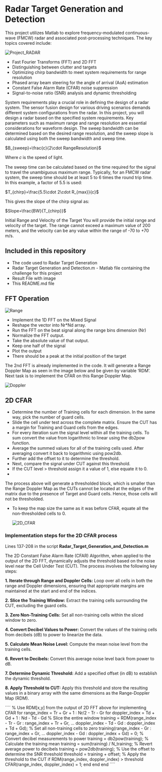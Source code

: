 # Radar Target Generation and Detection

This project utilizes Matlab to explore frequency-modulated continuous-wave (FMCW) radar and associated post-processing techniques. The key topics covered include:

![Project_RADAR](https://github.com/1Px-Vision/Vision-Based-Off-Road-Hazard-Detection-for-Freespace-Navigation/blob/main/Project_Radar_Target_Generation%20_and_Detection/Project_RADAR.jpg)

* Fast Fourier Transforms (FFT) and 2D FFT
* Distinguishing between clutter and targets
* Optimizing chirp bandwidth to meet system requirements for range resolution
* Phased array beam steering for the angle of arrival (AoA) estimation
* Constant False Alarm Rate (CFAR) noise suppression
* Signal-to-noise ratio (SNR) analysis and dynamic thresholding


System requirements play a crucial role in defining the design of a radar system. The sensor fusion design for various driving scenarios demands different system configurations from the radar. In this project, you will design a radar based on the specified system requirements. Key parameters such as maximum range and range resolution are essential considerations for waveform design. The sweep bandwidth can be determined based on the desired range resolution, and the sweep slope is calculated using both the sweep bandwidth and sweep time.

 $B_{sweep}=\frac{c}{2\cdot RangeResolution}$

Where 𝑐 is the speed of light.

The sweep time can be calculated based on the time required for the signal to travel the unambiguous maximum range. Typically, for an FMCW radar system, the sweep time should be at least 5 to 6 times the round trip time. In this example, a factor of 5.5 is used:

$T_{chirp}=\frac{5.5\cdot 2\cdot R_{max}}{c}$

This gives the slope of the chirp signal as:

$Slope=\frac{BW}{T_{chirp}}$

Initial Range and Velocity of the Target
You will provide the initial range and velocity of the target. The range cannot exceed a maximum value of 200 meters, and the velocity can be any value within the range of -70 to +70 m/s.

## Included in this repository 

* The code used to Radar Target Generation
* Radar Target Generation and Detection.m - Matlab file containing the challenge for this project
* Result File with image 
* This README.md file

## FFT Operation

![Range](https://github.com/1Px-Vision/Vision-Based-Off-Road-Hazard-Detection-for-Freespace-Navigation/blob/main/Project_Radar_Target_Generation%20_and_Detection/Results/Fig_Range.jpg)

* Implement the 1D FFT on the Mixed Signal
* Reshape the vector into Nr*Nd array.
* Run the FFT on the beat signal along the range bins dimension (Nr)
* Normalize the FFT output.
* Take the absolute value of that output.
* Keep one half of the signal
* Plot the output
* There should be a peak at the initial position of the target

The 2nd FFT is already implemented in the code. It will generate a Range Doppler Map as seen in the image below and be given by variable ‘RDM’. Next task is to implement the CFAR on this Range Doppler Map.

![Doppler](https://github.com/1Px-Vision/Vision-Based-Off-Road-Hazard-Detection-for-Freespace-Navigation/blob/main/Project_Radar_Target_Generation%20_and_Detection/Results/Fig_Doppler.jpg)

## 2D CFAR

* Determine the number of Training cells for each dimension. In the same way, pick the number of guard cells.
* Slide the cell under test across the complete matrix. Ensure the CUT has a margin for Training and Guard cells from the edges.
* For every iteration sum the signal level within all the training cells. To sum convert the value from logarithmic to linear using the db2pow function.
* Average the summed values for all of the training cells used. After averaging convert it back to logarithmic using pow2db.
* Further add the offset to it to determine the threshold.
* Next, compare the signal under CUT against this threshold.
* If the CUT level > threshold assign it a value of 1, else equate it to 0.
* 
The process above will generate a thresholded block, which is smaller than the Range Doppler Map as the CUTs cannot be located at the edges of the matrix due to the presence of Target and Guard cells. Hence, those cells will not be thresholded.

* To keep the map size the same as it was before CFAR, equate all the non-thresholded cells to 0.

  ![2D_CFAR](https://github.com/1Px-Vision/Vision-Based-Off-Road-Hazard-Detection-for-Freespace-Navigation/blob/main/Project_Radar_Target_Generation%20_and_Detection/Results/Fig_2D_CFAR.jpg)

### Implementation steps for the 2D CFAR process

Lines 137-208 in the script **Radar_Target_Generation_and_Detection.m**

The 2D Constant False Alarm Rate (CFAR) Algorithm, when applied to the output of the 2D FFT, dynamically adjusts the threshold based on the noise level near the Cell Under Test (CUT). The process involves the following key steps:

**1. Iterate through Range and Doppler Cells:**
Loop over all cells in both the range and Doppler dimensions, ensuring that appropriate margins are maintained at the start and end of the indices.

**2. Slice the Training Window:**
Extract the training cells surrounding the CUT, excluding the guard cells.

**3. Zero Non-Training Cells:**
Set all non-training cells within the sliced window to zero.

**4. Convert Decibel Values to Power:**
Convert the values of the training cells from decibels (dB) to power to linearize the data.

**5. Calculate Mean Noise Level:**
Compute the mean noise level from the training cells.

**6. Revert to Decibels:**
Convert this average noise level back from power to dB.

**7. Determine Dynamic Threshold:**
Add a specified offset (in dB) to establish the dynamic threshold.

**8. Apply Threshold to CUT:**
Apply this threshold and store the resulting values in a binary array with the same dimensions as the Range-Doppler Map (RDM).

´´´´
% Use RDM[x,y] from the output of 2D FFT above for implementing CFAR
for range_index = Tr + Gr + 1 : Nr/2 - Tr - Gr
    for doppler_index = Td + Gd + 1 : Nd - Td - Gd
        % Slice the entire window
        training = RDM(range_index - Tr - Gr : range_index + Tr + Gr, ...
                       doppler_index - Td - Gd : doppler_index + Td + Gd);
        % Set all non-training cells to zero
        training(range_index - Gr : range_index + Gr, ...
                 doppler_index - Gd : doppler_index + Gd) = 0;
        % Convert decibel measurements to power
        training = db2pow(training);
        % Calculate the training mean
        training = sum(training) / N_training;
        % Revert average power to decibels
        training = pow2db(training);
        % Use the offset to determine the SNR threshold
        threshold = training + offset;
        % Apply the threshold to the CUT
        if RDM(range_index, doppler_index) > threshold
            CFAR(range_index, doppler_index) = 1;
        end
    end
end
´´´´

